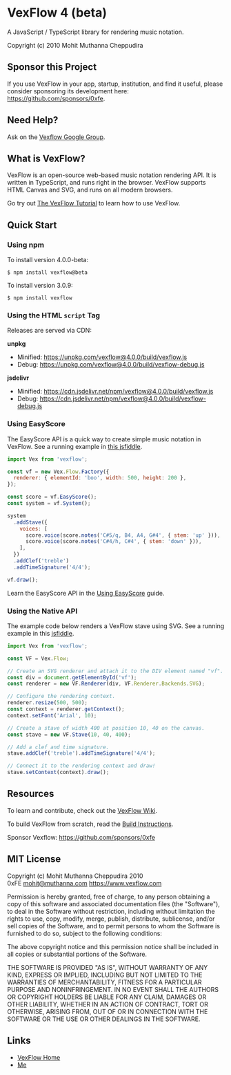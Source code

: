 # VexFlow 4 (beta)

A JavaScript / TypeScript library for rendering music notation.

Copyright (c) 2010 Mohit Muthanna Cheppudira

## Sponsor this Project

If you use VexFlow in your app, startup, institution, and find it useful, please consider sponsoring its development here: https://github.com/sponsors/0xfe.

## Need Help?

Ask on the [Vexflow Google Group](https://groups.google.com/forum/?fromgroups#!forum/vexflow).

## What is VexFlow?

VexFlow is an open-source web-based music notation rendering API. It is written in TypeScript, and runs right in the browser. VexFlow supports HTML
Canvas and SVG, and runs on all modern browsers.

Go try out [The VexFlow Tutorial](https://github.com/0xfe/vexflow/wiki/Tutorial) to learn how to use VexFlow.

## Quick Start

### Using npm

To install version 4.0.0-beta:

```shell
$ npm install vexflow@beta
```

To install version 3.0.9:

```shell
$ npm install vexflow
```

### Using the HTML `script` Tag

Releases are served via CDN:

**unpkg**

- Minified: https://unpkg.com/vexflow@4.0.0/build/vexflow.js
- Debug: https://unpkg.com/vexflow@4.0.0/build/vexflow-debug.js

**jsdelivr**

- Minified: https://cdn.jsdelivr.net/npm/vexflow@4.0.0/build/vexflow.js
- Debug: https://cdn.jsdelivr.net/npm/vexflow@4.0.0/build/vexflow-debug.js

### Using EasyScore

The EasyScore API is a quick way to create simple music notation in VexFlow. See a running example in [this jsfiddle](https://jsfiddle.net/2pbh9xq0/).

```javascript
import Vex from 'vexflow';

const vf = new Vex.Flow.Factory({
  renderer: { elementId: 'boo', width: 500, height: 200 },
});

const score = vf.EasyScore();
const system = vf.System();

system
  .addStave({
    voices: [
      score.voice(score.notes('C#5/q, B4, A4, G#4', { stem: 'up' })),
      score.voice(score.notes('C#4/h, C#4', { stem: 'down' })),
    ],
  })
  .addClef('treble')
  .addTimeSignature('4/4');

vf.draw();
```

Learn the EasyScore API in the [Using EasyScore](https://github.com/0xfe/vexflow/wiki/Using-EasyScore) guide.

### Using the Native API

The example code below renders a VexFlow stave using SVG. See a running example in this [jsfiddle](https://jsfiddle.net/j6dpazx2/).

```javascript
import Vex from 'vexflow';

const VF = Vex.Flow;

// Create an SVG renderer and attach it to the DIV element named "vf".
const div = document.getElementById('vf');
const renderer = new VF.Renderer(div, VF.Renderer.Backends.SVG);

// Configure the rendering context.
renderer.resize(500, 500);
const context = renderer.getContext();
context.setFont('Arial', 10);

// Create a stave of width 400 at position 10, 40 on the canvas.
const stave = new VF.Stave(10, 40, 400);

// Add a clef and time signature.
stave.addClef('treble').addTimeSignature('4/4');

// Connect it to the rendering context and draw!
stave.setContext(context).draw();
```

## Resources

To learn and contribute, check out the [VexFlow Wiki](https://github.com/0xfe/vexflow/wiki).

To build VexFlow from scratch, read the [Build Instructions](https://github.com/0xfe/vexflow/wiki/Build-And-Release-Instructions).

Sponsor Vexflow: https://github.com/sponsors/0xfe

## MIT License

Copyright (c) Mohit Muthanna Cheppudira 2010 <br/>
0xFE <mohit@muthanna.com> https://www.vexflow.com

Permission is hereby granted, free of charge, to any person obtaining a copy
of this software and associated documentation files (the "Software"), to deal
in the Software without restriction, including without limitation the rights
to use, copy, modify, merge, publish, distribute, sublicense, and/or sell
copies of the Software, and to permit persons to whom the Software is
furnished to do so, subject to the following conditions:

The above copyright notice and this permission notice shall be included in
all copies or substantial portions of the Software.

THE SOFTWARE IS PROVIDED "AS IS", WITHOUT WARRANTY OF ANY KIND, EXPRESS OR
IMPLIED, INCLUDING BUT NOT LIMITED TO THE WARRANTIES OF MERCHANTABILITY,
FITNESS FOR A PARTICULAR PURPOSE AND NONINFRINGEMENT. IN NO EVENT SHALL THE
AUTHORS OR COPYRIGHT HOLDERS BE LIABLE FOR ANY CLAIM, DAMAGES OR OTHER
LIABILITY, WHETHER IN AN ACTION OF CONTRACT, TORT OR OTHERWISE, ARISING FROM,
OUT OF OR IN CONNECTION WITH THE SOFTWARE OR THE USE OR OTHER DEALINGS IN
THE SOFTWARE.

## Links

- [VexFlow Home](https://vexflow.com)
- [Me](https://muthanna.com)
